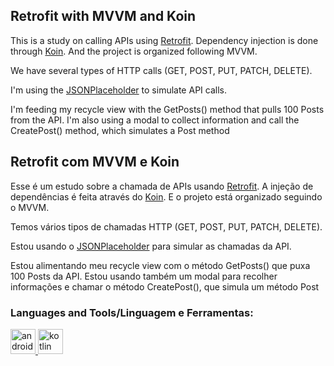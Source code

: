 ## Retrofit with MVVM and Koin

This is a study on calling APIs using [Retrofit](https://square.github.io/retrofit/). Dependency injection is done through [Koin](https://insert-koin.io/). And the project is organized following MVVM.

We have several types of HTTP calls (GET, POST, PUT, PATCH, DELETE).

I'm using the
[JSONPlaceholder](https://jsonplaceholder.typicode.com/guide/) to simulate API calls.

I'm feeding my recycle view with the GetPosts() method that pulls 100 Posts from the API. I'm also using a modal to collect information and call the CreatePost() method, which simulates a Post method

## Retrofit com MVVM e Koin
Esse é um estudo sobre a chamada de APIs usando [Retrofit](https://square.github.io/retrofit/). A injeção de dependências é feita através do [Koin](https://insert-koin.io/). E o projeto está organizado seguindo o MVVM.

Temos vários tipos de chamadas HTTP (GET, POST, PUT, PATCH, DELETE).

Estou usando o 
[JSONPlaceholder](https://jsonplaceholder.typicode.com/guide/) para simular as chamadas da API.

Estou alimentando meu recycle view com o método GetPosts() que puxa 100 Posts da API. Estou usando também um modal para recolher informações e chamar o método CreatePost(), que simula um método Post

<h3 align="left">Languages and Tools/Linguagem e Ferramentas:</h3>
<p align="left"> <a href="https://developer.android.com" target="_blank" rel="noreferrer"> <img src="https://images.vexels.com/media/users/3/139556/isolated/preview/1718a076e29822051df8bcf8b5ce1124-android-logo.png" alt="android" width="40" height="40"/> </a> <a href="https://kotlinlang.org" target="_blank" rel="noreferrer"> <img src="https://www.vectorlogo.zone/logos/kotlinlang/kotlinlang-icon.svg" alt="kotlin" width="40" height="40"/> </a> </p>
